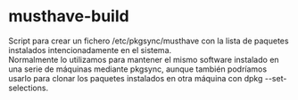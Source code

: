 musthave-build
==============

Script para crear un fichero /etc/pkgsync/musthave con la lista de paquetes instalados intencionadamente en el sistema.  
Normalmente lo utilizamos para mantener el mismo software instalado en una serie de máquinas mediante pkgsync, aunque también podríamos usarlo para clonar los paquetes instalados en otra máquina con dpkg --set-selections.
  
  
